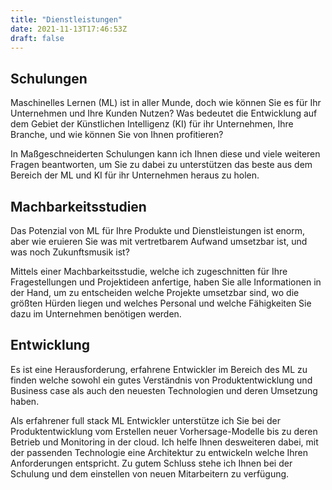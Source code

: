 ```yaml
---
title: "Dienstleistungen"
date: 2021-11-13T17:46:53Z
draft: false 
---
```


## Schulungen
Maschinelles Lernen (ML) ist in aller Munde, doch wie können Sie es für Ihr
Unternehmen und Ihre Kunden Nutzen? Was bedeutet die Entwicklung auf dem Gebiet
der Künstlichen Intelligenz (KI) für ihr Unternehmen, Ihre Branche, und wie
können Sie von Ihnen profitieren?

In Maßgeschneiderten Schulungen kann ich Ihnen diese und viele weiteren Fragen
beantworten, um Sie zu dabei zu unterstützen das beste aus dem Bereich der ML
und KI für ihr Unternehmen heraus zu holen.

## Machbarkeitsstudien
Das Potenzial von ML für Ihre Produkte und Dienstleistungen ist enorm, aber wie
eruieren Sie was mit vertretbarem Aufwand umsetzbar ist, und was noch
Zukunftsmusik ist? 

Mittels einer Machbarkeitsstudie, welche ich zugeschnitten für Ihre
Fragestellungen und Projektideen anfertige, haben Sie alle Informationen in der
Hand, um zu entscheiden welche Projekte umsetzbar sind, wo die größten Hürden
liegen und welches Personal und welche Fähigkeiten Sie dazu im Unternehmen
benötigen werden.

## Entwicklung
Es ist eine Herausforderung, erfahrene Entwickler im Bereich des ML zu finden
welche sowohl ein gutes Verständnis von Produktentwicklung und Business case als
auch den neuesten Technologien und deren Umsetzung haben.

Als erfahrener full stack ML Entwickler unterstütze ich Sie bei der
Produktentwicklung vom Erstellen neuer Vorhersage-Modelle bis zu deren Betrieb
und Monitoring in der cloud. Ich helfe Ihnen desweiteren dabei, mit der
passenden Technologie eine Architektur zu entwickeln welche Ihren Anforderungen
entspricht. Zu gutem Schluss stehe ich Ihnen bei der Schulung und dem einstellen
von neuen Mitarbeitern zu verfügung.
